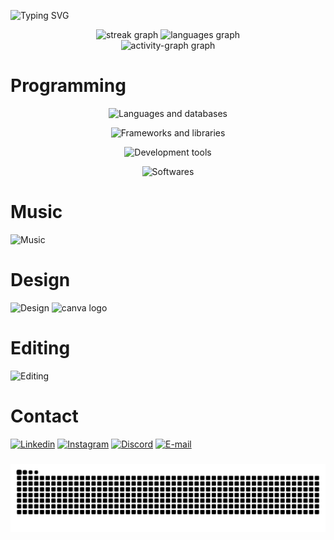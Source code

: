 ![Typing SVG](https://readme-typing-svg.herokuapp.com?font=Ubuntu&size=50&pause=1000&color=00B2FF&center=true&vCenter=true&width=1000&height=80&lines=Software+Engineer;Music+Producer;Graphic+Designer;Video+Editor)

<div align="center">
  <img src="https://streak-stats.demolab.com?user=Z4ffarani&locale=en&mode=daily&theme=react&hide_border=true&border_radius=10&order=3" height="140" alt="streak graph"  />
  <img src="https://github-readme-stats.vercel.app/api/top-langs?username=Z4ffarani&locale=en&hide_title=false&layout=compact&card_width=250&langs_count=5&theme=react&hide_border=true&order=2" height="140" alt="languages graph"  />
</div>

<div align="center">
  <img src="https://github-readme-activity-graph.vercel.app/graph?username=Z4ffarani&radius=16&theme=react&area=true&order=5&custom_title=Z4ffarani&hide_title=false&hide_border=true" height="223" alt="activity-graph graph"  />
</div>

###

<div align="center">
  <h1 align="left">Programming</h1>
  
  ![Languages and databases](https://skillicons.dev/icons?i=html,css,js,nodejs,python,mongodb&theme=dark&perline=10)
  
  ![Frameworks and libraries](https://skillicons.dev/icons?i=tailwindcss,styledcomponents,react,express&theme=dark&perline=10)
  
  ![Development tools](https://skillicons.dev/icons?i=git,vercel,vite&theme=dark&perline=10)
  
  ![Softwares](https://skillicons.dev/icons?i=windows,ubuntu,vscode,arduino,postman&theme=dark&perline=10)
</div>

###

<h1 align="left">Music</h1>

![Music](https://skillicons.dev/icons?i=ableton&theme=dark&perline=10)

###

<h1 align="left">Design</h1>

![Design](https://skillicons.dev/icons?i=ai,ps,figma&theme=dark&perline=10)
<img src="https://cdn.simpleicons.org/canva/00C4CC" height="40" alt="canva logo" />

###

<h1 align="left">Editing</h1>

![Editing](https://skillicons.dev/icons?i=pr,ae&theme=dark&perline=10)

###

<h1 align="left">Contact</h1>

[![Linkedin](https://skillicons.dev/icons?i=linkedin&theme=dark)](https://www.linkedin.com/in/kaique-zaffarani/)
[![Instagram](https://skillicons.dev/icons?i=instagram&theme=dark)](https://www.instagram.com/z4ffarani/)
[![Discord](https://skillicons.dev/icons?i=discord&theme=dark)](https://www.discordapp.com/users/710153971041304607)
[![E-mail](https://skillicons.dev/icons?i=gmail&theme=dark)](https://mail.google.com/mail/u/0/#inbox?compose=CllgCJqWgqfXqvnLlmbdtbvdGpSNdSVKxssmzKnmbkjlhPdKnmxlvNFJFmCxqjmnwWxCxRbHbmL)

###

<img src="https://raw.githubusercontent.com/Z4ffarani/Z4ffarani/output/snake.svg" alt="Snake animation" />
